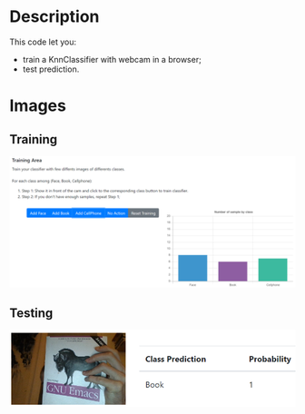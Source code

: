 # Description

This code let you:
 - train a KnnClassifier with webcam in a browser;
 - test prediction.


# Images
## Training
![Alt text](training_area.PNG?raw=true "Training classifier")

## Testing
![Alt text](testing_area.png?raw=true "Testing classifier")
